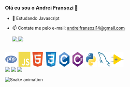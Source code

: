 ### Olá eu sou o Andrei Fransozi 👋
- 🌱 Estudando Javascript
- 📫 Contate me pelo e-mail: andreifransozi14@gmail.com

  <div>
  <a href="https://github.com/AndreiFransozi">
  <img height="180em" src="https://github-readme-stats.vercel.app/api?username=AndreiFransozi&show_icons=true&theme=dracula&include_all_commits=true&count_private=true"/>
  <img height="180em" src="https://github-readme-stats.vercel.app/api/top-langs/?username=AndreiFransozi&layout=compact&langs_count=7&theme=dracula"/>
</div>
  
  <div style="display: inline_block"><br>
  <img align="center" alt="Andrei-PHP" height="50" width="40" src="https://raw.githubusercontent.com/devicons/devicon/master/icons/php/php-plain.svg">
  <img align="center" alt="Andrei-Js" height="50" width="40" src="https://raw.githubusercontent.com/devicons/devicon/master/icons/javascript/javascript-plain.svg">
  <img align="center" alt="Andrei-HTML" height="50" width="40" src="https://raw.githubusercontent.com/devicons/devicon/master/icons/html5/html5-original.svg">
  <img align="center" alt="Andrei-CSS" height="50" width="40" src="https://raw.githubusercontent.com/devicons/devicon/master/icons/css3/css3-original.svg">
  <img align="center" alt="Andrei-C" height="50" width="40" src="https://raw.githubusercontent.com/devicons/devicon/master/icons/c/c-original.svg">
  <img align="center" alt="Andrei-Csharp" height="50" width="40" src="https://raw.githubusercontent.com/devicons/devicon/master/icons/csharp/csharp-original.svg">
  <img align="center" alt="Andrei-Python" height="50" width="40" src="https://raw.githubusercontent.com/devicons/devicon/master/icons/python/python-original.svg">
  <img align="center" alt="Andrei-Mysql" height="50" width="40" src="https://raw.githubusercontent.com/devicons/devicon/master/icons/mysql/mysql-original.svg">
   <img align="center" alt="Andrei-Labview" height="50" width="40" src="https://raw.githubusercontent.com/devicons/devicon/master/icons/labview/labview-original.svg">

 
</div> 
  <a href="https://www.youtube.com/channel/UCNZLCel2Gfobbw8i01MbWnQ" target="_blank"><img src="https://img.shields.io/badge/YouTube-FF0000?style=for-the-badge&logo=youtube&logoColor=white" target="_blank"></a>
  <a href = "mailto:andreifransozi14@gmail.com"><img src="https://img.shields.io/badge/-Gmail-%23333?style=for-the-badge&logo=gmail&logoColor=white" target="_blank"></a>
  <a href="https://www.linkedin.com/in/andrei-augusto-fransozi-403a311a4/" target="_blank"><img src="https://img.shields.io/badge/-LinkedIn-%230077B5?style=for-the-badge&logo=linkedin&logoColor=white" target="_blank"></a> 
 
  ![Snake animation](https://github.com/AndreiFransozi/AndreiFransozi/blob/output/github-contribution-grid-snake.svg)
 
</div>
